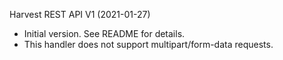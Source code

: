 Harvest REST API V1 (2021-01-27)
 * Initial version.  See README for details.
 * This handler does not support multipart/form-data requests.
